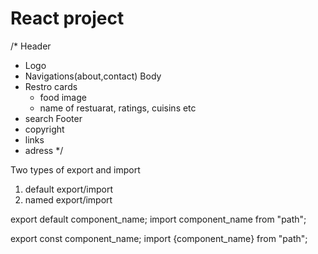 # React project 
/* 
Header
  - Logo
  - Navigations(about,contact)
Body
  - Restro cards
    - food image
    - name of restuarat, ratings, cuisins etc
  - search
Footer 
  - copyright
  - links
  - adress
*/

Two types of export and import

1. default export/import
2. named export/import

export default component_name;
import component_name from "path";

export const component_name;
import {component_name} from "path";
